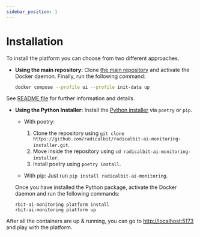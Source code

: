 ```yaml
---
sidebar_position: 1
---
```


# Installation

To install the platform you can choose from two different approaches.

* **Using the main repository:** Clone [the main repository](https://github.com/radicalbit/radicalbit-ai-monitoring) and activate the Docker daemon. Finally, run the following command:
  ```bash
  docker compose --profile ui --profile init-data up
  ```
See [README file](https://github.com/radicalbit/radicalbit-ai-monitoring/blob/main/README.md) for further information and details.

* **Using the Python Installer:**  Install the [Python installer](https://pypi.org/project/radicalbit-ai-monitoring/) via `poetry` or `pip`.

  * With poetry:
    1. Clone the repository using  `git clone https://github.com/radicalbit/radicalbit-ai-monitoring-installer.git`.  
    2. Move inside the repository using  `cd radicalbit-ai-monitoring-installer`.
    3. Install poetry using  `poetry install`.

  * With pip: Just run `pip install radicalbit-ai-monitoring`.

  Once you have installed the Python package, activate the Docker daemon and run the following commands:

  ```
  rbit-ai-monitoring platform install
  rbit-ai-monitoring platform up
  ```

After all the containers are up & running, you can go to [http://localhost:5173](http://127.0.0.1:5173/) and play with the platform.
